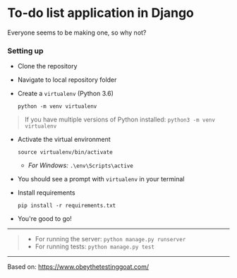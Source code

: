 # To-do list application in Django

Everyone seems to be making one, so why not?

### Setting up

* Clone the repository

* Navigate to local repository folder

* Create a `virtualenv` (Python 3.6)

  `python -m venv virtualenv`


> If you have multiple versions of Python installed:
> `python3 -m venv virtualenv`


* Activate the virtual environment

  `source virtualenv/bin/activate`

  * *For Windows:* `.\env\Scripts\active`



* You should see a prompt with `virtualenv` in your terminal

* Install requirements

  `pip install -r requirements.txt`

* You're good to go!

---


> * For running the server:
>  `python manage.py runserver`
> * For running tests:
>  `python manage.py test`

---

Based on: https://www.obeythetestinggoat.com/